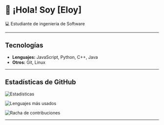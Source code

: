 # 👋 ¡Hola! Soy [Eloy]

💻 Estudiante de ingenieria de Software 

---

## Tecnologías
- **Lenguajes:** JavaScript, Python, C++, Java  
- **Otros:** Git, Linux  

---

## Estadísticas de GitHub
![Estadísticas](https://github-readme-stats.vercel.app/api?username=TU_USUARIO&show_icons=true&theme=tokyonight)

![Lenguajes más usados](https://github-readme-stats.vercel.app/api/top-langs/?username=TU_USUARIO&layout=compact&theme=tokyonight)

![Racha de contribuciones](https://streak-stats.demolab.com?user=TU_USUARIO&theme=tokyonight)

---
